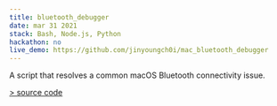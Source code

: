 ```yaml
---
title: bluetooth_debugger
date: mar 31 2021
stack: Bash, Node.js, Python
hackathon: no
live_demo: https://github.com/jinyoungch0i/mac_bluetooth_debugger
---
```


A script that resolves a common macOS Bluetooth connectivity issue. 

[> source code](https://github.com/jinyoungch0i/mac_bluetooth_debugger)